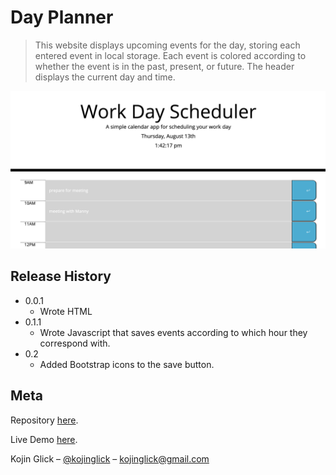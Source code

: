 # Day Planner
> This website displays upcoming events for the day, storing each entered event in local storage. Each event is colored according to whether the event is in the past, present, or future. The header displays the current day and time.

![](./Assets/dayPlanner.png)

## Release History

* 0.0.1
    * Wrote HTML
* 0.1.1
    * Wrote Javascript that saves events according to which hour they correspond with.
* 0.2
    * Added Bootstrap icons to the save button.

## Meta
Repository [here](https://github.com/moonstripe11/hw5-dailyScheduler).

Live Demo [here](https://moonstripe11.github.io/hw5-dailyScheduler/Develop/index.html).

Kojin Glick – [@kojinglick](https://twitter.com/kojinglick) – kojinglick@gmail.com
